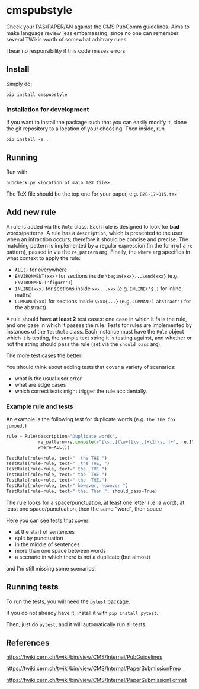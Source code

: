 # cmspubstyle

Check your PAS/PAPER/AN against the CMS PubComm guidelines.
Aims to make language review less embarrassing, since no one can remember several TWikis worth of somewhat arbitrary rules.

I bear no responsibility if this code misses errors.

## Install

Simply do:

```
pip install cmspubstyle
```

### Installation for development

If you want to install the package such that you can easily modify it, clone the git repository to a location of your choosing.
Then inside, run 

```
pip install -e .
```

## Running

Run with:

```
pubcheck.py <location of main TeX file>
```

The TeX file should be the top one for your paper, e.g. `B2G-17-015.tex`

## Add new rule

A rule is added via the `Rule` class.
Each rule is designed to look for **bad** words/patterns.
A rule has a `description`, which is presented to the user when an infraction occurs; therefore it should be concise and precise.
The matching pattern is implemented by a regular expression (in the form of a `re` pattern), passed in via the `re_pattern` arg.
Finally, the `where` arg specifies in what context to apply the rule: 

- `ALL()` for everywhere
- `ENVIRONMENT(xxx)` for sections inside `\begin{xxx}...\end{xxx}` (e.g. `ENVIRONMENT('figure')`)
- `INLINE(xxx)` for sections inside `xxx...xxx` (e.g. `INLINE('$')` for inline maths)
- `COMMAND(xxx)` for sections inside `\xxx{...}` (e.g. `COMMAND('abstract')` for the abstract)

A rule should have **at least 2** test cases: one case in which it fails the rule, and one case in which it passes the rule.
Tests for rules are implemented by instances of the `TestRule` class.
Each instance must have the `Rule` object which it is testing, the sample text string it is testing against, and whether or not the string should pass the rule (set via the `should_pass` arg).

The more test cases the better!

You should think about adding tests that cover a variety of scenarios: 

- what is the usual user error
- what are edge cases
- which correct texts might trigger the rule accidentally.

### Example rule and tests

An example is the following test for duplicate words (e.g. `The the fox jumped.`)

```python
rule = Rule(description="Duplicate words",
            re_pattern=re.compile(r"[\s.,](\w+)[\s.,]+\1[\s,.]+", re.IGNORECASE),
            where=ALL())

TestRule(rule=rule, text=" .the THE ")
TestRule(rule=rule, text=" ,the THE, ")
TestRule(rule=rule, text=" the. THE ")
TestRule(rule=rule, text=" the  THE ")
TestRule(rule=rule, text=" the  THE,")
TestRule(rule=rule, text=" however, however ")
TestRule(rule=rule, text=" the. Then ", should_pass=True)
```

The rule looks for a space/punctuation, at least one letter (i.e. a word), at least one space/punctuation, then the same "word", then space

Here you can see tests that cover:

- at the start of sentences
- split by punctuation
- in the middle of sentences
- more than one space between words
- a scenario in which there is not a duplicate (but almost)

and I'm still missing some scenarios!

## Running tests

To run the tests, you will need the `pytest` package.

If you do not already have it, install it with `pip install pytest`.

Then, just do `pytest`, and it will automatically run all tests.

## References

https://twiki.cern.ch/twiki/bin/view/CMS/Internal/PubGuidelines

https://twiki.cern.ch/twiki/bin/view/CMS/Internal/PaperSubmissionPrep

https://twiki.cern.ch/twiki/bin/view/CMS/Internal/PaperSubmissionFormat
